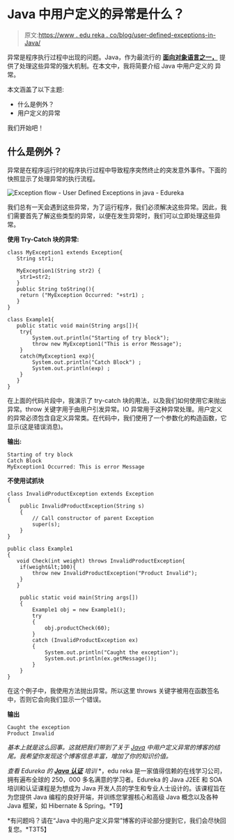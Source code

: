 # Java 中用户定义的异常是什么？

> 原文:[https://www . edu reka . co/blog/user-defined-exceptions-in-Java/](https://www.edureka.co/blog/user-defined-exceptions-in-java/)

异常是程序执行过程中出现的问题。Java，作为最流行的 **[面向对象语言之一，](https://www.edureka.co/blog/object-oriented-programming/)** 提供了处理这些异常的强大机制。在本文中，我将简要介绍 Java 中用户定义的 异常。

本文涵盖了以下主题:

*   什么是例外？
*   用户定义的异常

我们开始吧！

## 什么是例外？

异常是在程序运行时的程序执行过程中导致程序突然终止的突发意外事件。下面的快照显示了处理异常的执行流程。

![Exception flow - User Defined Exceptions in java - Edureka](../Images/a4744f1749ad46148fb4af2a7517d4bd.png)

我们总有一天会遇到这些异常，为了运行程序，我们必须解决这些异常。因此，我们需要首先了解这些类型的异常，以便在发生异常时，我们可以立即处理这些异常。

**使用 Try-Catch 块的异常:**

```
class MyException1 extends Exception{
   String str1;

   MyException1(String str2) {
	str1=str2;
   }
   public String toString(){ 
	return ("MyException Occurred: "+str1) ;
   }
}

class Example1{
   public static void main(String args[]){
	try{
		System.out.println("Starting of try block");
		throw new MyException1("This is error Message");
	}
	catch(MyException1 exp){
		System.out.println("Catch Block") ;
		System.out.println(exp) ;
	}
   }
}
```

在上面的代码片段中，我演示了 try-catch 块的用法，以及我们如何使用它来抛出异常。throw 关键字用于由用户引发异常。IO 异常用于这种异常处理。用户定义的异常必须包含自定义异常类。在代码中，我们使用了一个参数化的构造函数，它显示(这是错误消息)。

**输出:**

```
Starting of try block
Catch Block
MyException1 Occurred: This is error Message
```

**不使用试抓块**

```
class InvalidProductException extends Exception
{
    public InvalidProductException(String s)
    {
        // Call constructor of parent Exception
        super(s);
    }
}

public class Example1
{
   void Check(int weight) throws InvalidProductException{
	if(weight&lt;100){
		throw new InvalidProductException("Product Invalid");
	}
   }

    public static void main(String args[])
    {
    	Example1 obj = new Example1();
        try
        {
            obj.productCheck(60);
        }
        catch (InvalidProductException ex)
        {
            System.out.println("Caught the exception");
            System.out.println(ex.getMessage());
        }
    }
}
```

在这个例子中，我使用方法抛出异常。所以这里 throws 关键字被用在函数签名中，否则它会向我们显示一个错误。

**输出**

```
Caught the exception
Product Invalid
```

*基本上就是这么回事。这就把我们带到了关于 [Java](https://docs.oracle.com/javase/tutorial/) 中用户定义异常的博客的结尾。我希望你发现这个博客信息丰富，增加了你的知识价值。*

*查看 Edureka 的 [**Java 认证**](https://www.edureka.co/java-j2ee-training-course) 培训* *，edu reka 是一家值得信赖的在线学习公司，拥有遍布全球的 250，000 多名满意的学习者。Edureka 的 Java J2EE 和 SOA 培训和认证课程是为想成为 Java 开发人员的学生和专业人士设计的。该课程旨在为您提供 Java 编程的良好开端，并训练您掌握核心和高级 Java 概念以及各种 Java 框架，如 Hibernate & Spring。*T9】

*有问题吗？请在“Java 中的用户定义异常”博客的评论部分提到它，我们会尽快回复您。*T3T5】